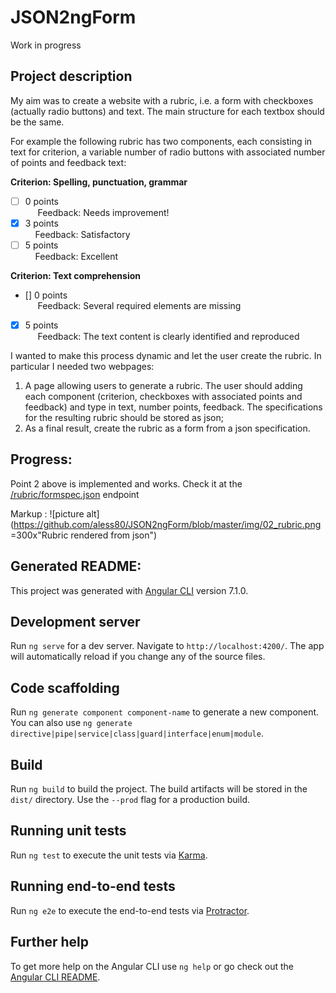 # JSON2ngForm

Work in progress

## Project description
My aim was to create a website with a rubric, i.e. a form with checkboxes (actually radio buttons) and text. The main structure for each textbox should be the same. 

For example the following rubric has two components, each consisting in text for criterion, a variable number of radio buttons with associated number of points and feedback text: 

**Criterion: Spelling, punctuation, grammar**
- [ ] 0 points  
&nbsp;&nbsp;&nbsp;&nbsp; Feedback: Needs improvement!
- [x] 3 points  
&nbsp;&nbsp;&nbsp;&nbsp;Feedback: Satisfactory
- [ ] 5 points  
 &nbsp;&nbsp;&nbsp;&nbsp;Feedback: Excellent

**Criterion: Text comprehension**
 - [] 0 points  
&nbsp;&nbsp;&nbsp;&nbsp; Feedback: Several required elements are missing
 - [x] 5 points   
&nbsp;&nbsp;&nbsp;&nbsp; Feedback: The text content is clearly identified and reproduced

I wanted to make this process dynamic and let the user create the rubric. In particular I needed two webpages: 
1. A page allowing users to generate a rubric. The user should adding each component (criterion, checkboxes with associated points and feedback) and type in text, number points, feedback. The specifications for the resulting rubric should be stored as json;
2. As a final result, create the rubric as a form from a json specification.

## Progress:
Point 2 above is implemented and works. Check it at the [/rubric/formspec.json](http://localhost:4200/rubric/formspec.json) endpoint

Markup : ![picture alt](https://github.com/aless80/JSON2ngForm/blob/master/img/02_rubric.png =300x"Rubric rendered from json")


## Generated README:
This project was generated with [Angular CLI](https://github.com/angular/angular-cli) version 7.1.0.

## Development server

Run `ng serve` for a dev server. Navigate to `http://localhost:4200/`. The app will automatically reload if you change any of the source files.

## Code scaffolding

Run `ng generate component component-name` to generate a new component. You can also use `ng generate directive|pipe|service|class|guard|interface|enum|module`.

## Build

Run `ng build` to build the project. The build artifacts will be stored in the `dist/` directory. Use the `--prod` flag for a production build.

## Running unit tests

Run `ng test` to execute the unit tests via [Karma](https://karma-runner.github.io).

## Running end-to-end tests

Run `ng e2e` to execute the end-to-end tests via [Protractor](http://www.protractortest.org/).

## Further help

To get more help on the Angular CLI use `ng help` or go check out the [Angular CLI README](https://github.com/angular/angular-cli/blob/master/README.md).
